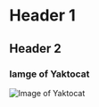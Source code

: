 # Header 1
## Header 2

### Iamge of Yaktocat
![Image of Yaktocat](https://octodex.github.com/images/yaktocat.png)
